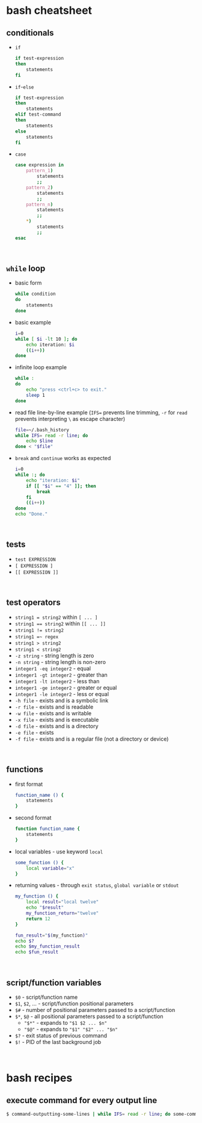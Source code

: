 # bash cheatsheet


## conditionals

* `if`
    ```bash
    if test-expression
    then
        statements
    fi
    ```

* `if`-`else`
    ```bash
    if test-expression
    then
        statements
    elif test-command
    then
        statements
    else
        statements
    fi
    ```

* `case`
    ```bash
    case expression in
        pattern_1)
            statements
            ;;
        pattern_2)
            statements
            ;;
        pattern_n)
            statements
            ;;
        *)
            statements
            ;;
    esac
    ```

<br />


## `while` loop

* basic form
    ```bash
    while condition
    do
        statements
    done
    ```

* basic example
    ```bash
    i=0
    while [ $i -lt 10 ]; do
        echo iteration: $i
        ((i++))
    done
    ```

* infinite loop example
    ```bash
    while :
    do
        echo "press <ctrl+c> to exit."
        sleep 1
    done
    ```

* read file line-by-line example (`IFS=` prevents line trimming,
    `-r` for `read` prevents interpreting `\` as escape character)
    ```bash
    file=~/.bash_history
    while IFS= read -r line; do
        echo $line
    done < "$file"
    ```

* `break` and `continue` works as expected
    ```bash
    i=0
    while :; do
        echo "iteration: $i"
        if [[ "$i" == "4" ]]; then
            break
        fi
        ((i++))
    done
    echo "Done."
    ```

<br />


## tests

* `test EXPRESSION`
* `[ EXPRESSION ]`
* `[[ EXPRESSION ]]`

<br />


## test operators

* `string1 = string2` within `[ ... ]`
* `string1 == string2` within `[[ ... ]]`
* `string1 != string2`
* `string1 =~ regex`
* `string1 > string2`
* `string1 < string2`
* `-z string` - string length is zero
* `-n string` - string length is non-zero
* `integer1 -eq integer2` - equal
* `integer1 -gt integer2` - greater than
* `integer1 -lt integer2` - less than
* `integer1 -ge integer2` - greater or equal
* `integer1 -le integer2` - less or equal
* `-h file` - exists and is a symbolic link
* `-r file` - exists and is readable
* `-w file` - exists and is writable
* `-x file` - exists and is executable
* `-d file` - exists and is a directory
* `-e file` - exists
* `-f file` - exists and is a regular file (not a directory or device)

<br />


## functions

* first format
    ```bash
    function_name () {
        statements
    }
    ```

* second format
    ```bash
    function function_name {
        statements
    }
    ```

* local variables - use keyword `local`
    ```bash
    some_function () {
        local variable="x"
    }
    ```

* returning values - through `exit status`, `global variable` or `stdout`
    ```bash
    my_function () {
        local result="local twelve"
        echo "$result"
        my_function_return="twelve"
        return 12
    }

    fun_result="$(my_function)"
    echo $?
    echo $my_function_result
    echo $fun_result
    ```

<br />


## script/function variables
* `$0` - script/function name
* `$1`, `$2`, ... - script/function positional parameters
* `$#` - number of positional parameters passed to a script/function
* `$*`, `$@` - all positional parameters passed to a script/function
    - `"$*"` - expands to `"$1 $2 ... $n"`
    - `"$@"` - expands to `"$1" "$2" ... "$n"`
* `$?` - exit status of previous command
* `$!` - PID of the last background job

<br />


# bash recipes


## execute command for every output line
```bash
$ command-outputting-some-lines | while IFS= read -r line; do some-command "$line"; done
```

